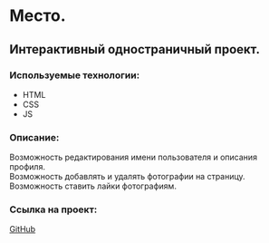 # Место.
## Интерактивный одностраничный проект.
### Используемые технологии:
* HTML
* CSS
* JS  
### Описание:  
Возможность редактирования имени пользователя и описания профиля.  
Возможность добавлять и удалять фотографии на страницу.  
Возможность ставить лайки фотографиям.    
### Ссылка на проект:  
[GitHub](https://debito-tempore.github.io/mesto//index.html)  